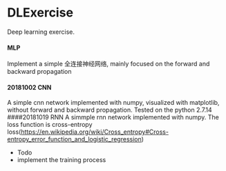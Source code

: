 # DLExercise
Deep learning exercise.
#### MLP
Implement a simple 全连接神经网络, mainly focused on the forward and backward propagation
#### 20181002 CNN
A simple cnn network implemented with numpy, visualized with matplotlib, without forward and backward propagation.
Tested on the python 2.7.14
####20181019 RNN
A simmple rnn network implemented with numpy.
The loss function is  cross-entropy loss(https://en.wikipedia.org/wiki/Cross_entropy#Cross-entropy_error_function_and_logistic_regression)
* Todo
* implement the training process
